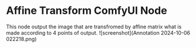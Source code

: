 # Affine Transform ComfyUI Node

This node output the image that are transfromed by affine matrix what is made according to 4 points of output.
![screenshot](Annotation 2024-10-06 022218.png)
